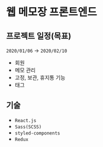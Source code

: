 # **웹 메모장 프론트엔드**

## **프로젝트 일정(목표)**

`2020/01/06` → `2020/02/10`

- 회원
- 메모 관리
- 고정, 보관, 휴지통 기능
- 태그

## 기술

- `React.js`
- `Sass(SCSS)`
- `styled-components`
- `Redux`
